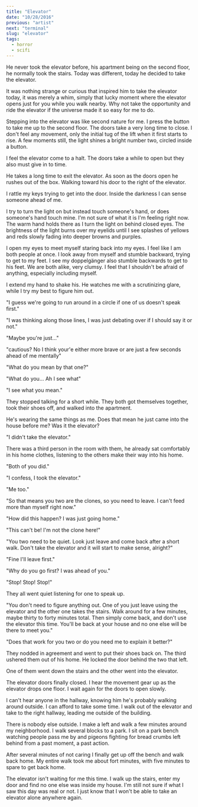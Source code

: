 ```yaml
---
title: "Elevator"
date: "10/28/2016"
previous: "artist"
next: "terminal"
slug: "elevator"
tags:
  - horror
  - scifi
---
```


He never took the elevator before, his apartment being on the second floor, he normally took the stairs. Today was different, today he decided to take the elevator.

It was nothing strange or curious that inspired him to take the elevator today, it was merely a whim, simply that lucky moment where the elevator opens just for you while you walk nearby. Why not take the opportunity and ride the elevator if the universe made it so easy for me to do.

Stepping into the elevator was like second nature for me. I press the button to take me up to the second floor. The doors take a very long time to close. I don't feel any movement, only the initial tug of the lift when it first starts to rise. A few moments still, the light shines a bright number two, circled inside a button.

I feel the elevator come to a halt. The doors take a while to open but they also must give in to time.

He takes a long time to exit the elevator. As soon as the doors open he rushes out of the box. Walking toward his door to the right of the elevator.

I rattle my keys trying to get into the door. Inside the darkness I can sense someone ahead of me.

I try to turn the light on but instead touch someone's hand, or does someone's hand touch mine. I'm not sure of what it is I'm feeling right now. The warm hand holds there as I turn the light on behind closed eyes. The brightness of the light burns over my eyelids until I see splashes of yellows and reds slowly fading into deeper browns and purples.

I open my eyes to meet myself staring back into my eyes. I feel like I am both people at once. I look away from myself and stumble backward, trying to get to my feet. I see my doppelgänger also stumble backwards to get to his feet. We are both alike, very clumsy. I feel that I shouldn't be afraid of anything, especially including myself.

I extend my hand to shake his. He watches me with a scrutinizing glare, while I try my best to figure him out.

"I guess we're going to run around in a circle if one of us doesn't speak first."

"I was thinking along those lines, I was just debating over if I should say it or not."

"Maybe you're just..."

"cautious? No I think your'e either more brave or are just a few seconds ahead of me mentally"

"What do you mean by that one?"

"What do you... Ah I see what"

"I see what you mean."

They stopped talking for a short while. They both got themselves together, took their shoes off, and walked into the apartment.

He's wearing the same things as me. Does that mean he just came into the house before me? Was it the elevator?

"I didn't take the elevator."

There was a third person in the room with them, he already sat comfortably in his home clothes, listening to the others make their way into his home.

"Both of you did."

"I confess, I took the elevator."

"Me too."

"So that means you two are the clones, so you need to leave. I can't feed more than myself right now."

"How did this happen? I was just going home."

"This can't be! I'm not the clone here!"

"You two need to be quiet. Look just leave and come back after a short walk. Don't take the elevator and it will start to make sense, alright?"

"Fine I'll leave first."

"Why do you go first? I was ahead of you."

"Stop! Stop! Stop!"

They all went quiet listening for one to speak up.

"You don't need to figure anything out. One of you just leave using the elevator and the other one takes the stairs. Walk around for a few minutes, maybe thirty to forty minutes total. Then simply come back, and don't use the elevator this time. You'll be back at your house and no one else will be there to meet you."

"Does that work for you two or do you need me to explain it better?"

They nodded in agreement and went to put their shoes back on. The third ushered them out of his home. He locked the door behind the two that left.

One of them went down the stairs and the other went into the elevator.

The elevator doors finally closed. I hear the movement gear up as the elevator drops one floor. I wait again for the doors to open slowly.

I can't hear anyone in the hallway, knowing him he's probably walking around outside. I can afford to take some time. I walk out of the elevator and take to the right hallway, leading me outside of the building.

There is nobody else outside. I make a left and walk a few minutes around my neighborhood. I walk several blocks to a park. I sit on a park bench watching people pass me by and pigeons fighting for bread crumbs left behind from a past moment, a past action.

After several minutes of not caring I finally get up off the bench and walk back home. My entire walk took me about fort minutes, with five minutes to spare to get back home.

The elevator isn't waiting for me this time. I walk up the stairs, enter my door and find no one else was inside my house. I'm still not sure if what I saw this day was real or not. I just know that I won't be able to take an elevator alone anywhere again.
